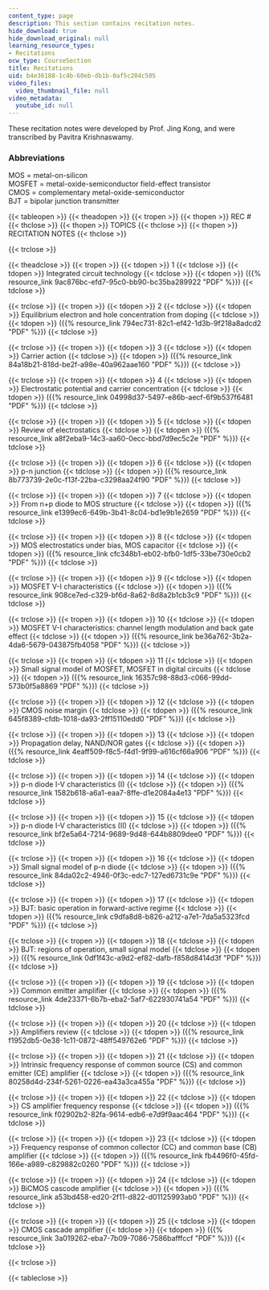 ```yaml
---
content_type: page
description: This section contains recitation notes.
hide_download: true
hide_download_original: null
learning_resource_types:
- Recitations
ocw_type: CourseSection
title: Recitations
uid: b4e36188-1c4b-60eb-db1b-0af5c204c505
video_files:
  video_thumbnail_file: null
video_metadata:
  youtube_id: null
---
```


These recitation notes were developed by Prof. Jing Kong, and were transcribed by Pavitra Krishnaswamy.

### Abbreviations

MOS = metal-on-silicon  
MOSFET = metal-oxide-semiconductor field-effect transistor  
CMOS = complementary metal-oxide-semiconductor  
BJT = bipolar junction transmitter

{{< tableopen >}}
{{< theadopen >}}
{{< tropen >}}
{{< thopen >}}
REC #
{{< thclose >}}
{{< thopen >}}
TOPICS
{{< thclose >}}
{{< thopen >}}
RECITATION NOTES
{{< thclose >}}

{{< trclose >}}

{{< theadclose >}}
{{< tropen >}}
{{< tdopen >}}
1
{{< tdclose >}}
{{< tdopen >}}
Integrated circuit technology
{{< tdclose >}}
{{< tdopen >}}
({{% resource_link 9ac876bc-efd7-95c0-bb90-bc35ba289922 "PDF" %}})
{{< tdclose >}}

{{< trclose >}}
{{< tropen >}}
{{< tdopen >}}
2
{{< tdclose >}}
{{< tdopen >}}
Equilibrium electron and hole concentration from doping
{{< tdclose >}}
{{< tdopen >}}
({{% resource_link 794ec731-82c1-ef42-1d3b-9f218a8adcd2 "PDF" %}})
{{< tdclose >}}

{{< trclose >}}
{{< tropen >}}
{{< tdopen >}}
3
{{< tdclose >}}
{{< tdopen >}}
Carrier action
{{< tdclose >}}
{{< tdopen >}}
({{% resource_link 84a18b21-818d-be2f-a98e-40a962aae160 "PDF" %}})
{{< tdclose >}}

{{< trclose >}}
{{< tropen >}}
{{< tdopen >}}
4
{{< tdclose >}}
{{< tdopen >}}
Electrostatic potential and carrier concentration
{{< tdclose >}}
{{< tdopen >}}
({{% resource_link 04998d37-5497-e86b-aecf-6f9b537f6481 "PDF" %}})
{{< tdclose >}}

{{< trclose >}}
{{< tropen >}}
{{< tdopen >}}
5
{{< tdclose >}}
{{< tdopen >}}
Review of electrostatics
{{< tdclose >}}
{{< tdopen >}}
({{% resource_link a8f2eba9-14c3-aa60-0ecc-bbd7d9ec5c2e "PDF" %}})
{{< tdclose >}}

{{< trclose >}}
{{< tropen >}}
{{< tdopen >}}
6
{{< tdclose >}}
{{< tdopen >}}
p-n junction
{{< tdclose >}}
{{< tdopen >}}
({{% resource_link 8b773739-2e0c-f13f-22ba-c3298aa24f90 "PDF" %}})
{{< tdclose >}}

{{< trclose >}}
{{< tropen >}}
{{< tdopen >}}
7
{{< tdclose >}}
{{< tdopen >}}
From n+p diode to MOS structure
{{< tdclose >}}
{{< tdopen >}}
({{% resource_link e1399ec6-649b-3b41-8c04-bd1e9b1e2659 "PDF" %}})
{{< tdclose >}}

{{< trclose >}}
{{< tropen >}}
{{< tdopen >}}
8
{{< tdclose >}}
{{< tdopen >}}
MOS electrostatics under bias, MOS capacitor
{{< tdclose >}}
{{< tdopen >}}
({{% resource_link cfc348b1-eb02-bfb0-1df5-33be730e0cb2 "PDF" %}})
{{< tdclose >}}

{{< trclose >}}
{{< tropen >}}
{{< tdopen >}}
9
{{< tdclose >}}
{{< tdopen >}}
MOSFET V-I characteristics
{{< tdclose >}}
{{< tdopen >}}
({{% resource_link 908ce7ed-c329-bf6d-8a62-8d8a2b1cb3c9 "PDF" %}})
{{< tdclose >}}

{{< trclose >}}
{{< tropen >}}
{{< tdopen >}}
10
{{< tdclose >}}
{{< tdopen >}}
MOSFET V-I characteristics: channel length modulation and back gate effect
{{< tdclose >}}
{{< tdopen >}}
({{% resource_link be36a762-3b2a-4da6-5679-043875fb4058 "PDF" %}})
{{< tdclose >}}

{{< trclose >}}
{{< tropen >}}
{{< tdopen >}}
11
{{< tdclose >}}
{{< tdopen >}}
Small signal model of MOSFET, MOSFET in digital circuits
{{< tdclose >}}
{{< tdopen >}}
({{% resource_link 16357c98-88d3-c066-99dd-573b0f5a8869 "PDF" %}})
{{< tdclose >}}

{{< trclose >}}
{{< tropen >}}
{{< tdopen >}}
12
{{< tdclose >}}
{{< tdopen >}}
CMOS noise margin
{{< tdclose >}}
{{< tdopen >}}
({{% resource_link 645f8389-cfdb-1018-da93-2ff15110edd0 "PDF" %}})
{{< tdclose >}}

{{< trclose >}}
{{< tropen >}}
{{< tdopen >}}
13
{{< tdclose >}}
{{< tdopen >}}
Propagation delay, NAND/NOR gates
{{< tdclose >}}
{{< tdopen >}}
({{% resource_link 4eaff509-f8c5-f4d1-9f99-a616cf66a906 "PDF" %}})
{{< tdclose >}}

{{< trclose >}}
{{< tropen >}}
{{< tdopen >}}
14
{{< tdclose >}}
{{< tdopen >}}
p-n diode I-V characteristics (I)
{{< tdclose >}}
{{< tdopen >}}
({{% resource_link 1582b618-a6a1-eaa7-8ffe-d1e2084a4e13 "PDF" %}})
{{< tdclose >}}

{{< trclose >}}
{{< tropen >}}
{{< tdopen >}}
15
{{< tdclose >}}
{{< tdopen >}}
p-n diode I-V characteristics (II)
{{< tdclose >}}
{{< tdopen >}}
({{% resource_link bf2e5a64-7214-9689-9d48-644b8809dee0 "PDF" %}})
{{< tdclose >}}

{{< trclose >}}
{{< tropen >}}
{{< tdopen >}}
16
{{< tdclose >}}
{{< tdopen >}}
Small signal model of p-n diode
{{< tdclose >}}
{{< tdopen >}}
({{% resource_link 84da02c2-4946-0f3c-edc7-127ed6731c9e "PDF" %}})
{{< tdclose >}}

{{< trclose >}}
{{< tropen >}}
{{< tdopen >}}
17
{{< tdclose >}}
{{< tdopen >}}
BJT: basic operation in forward-active regime
{{< tdclose >}}
{{< tdopen >}}
({{% resource_link c9dfa8d8-b826-a212-a7e1-7da5a5323fcd "PDF" %}})
{{< tdclose >}}

{{< trclose >}}
{{< tropen >}}
{{< tdopen >}}
18
{{< tdclose >}}
{{< tdopen >}}
BJT: regions of operation, small signal model
{{< tdclose >}}
{{< tdopen >}}
({{% resource_link 0df1f43c-a9d2-ef82-dafb-f858d8414d3f "PDF" %}})
{{< tdclose >}}

{{< trclose >}}
{{< tropen >}}
{{< tdopen >}}
19
{{< tdclose >}}
{{< tdopen >}}
Common emitter amplifier
{{< tdclose >}}
{{< tdopen >}}
({{% resource_link 4de23371-6b7b-eba2-5af7-622930741a54 "PDF" %}})
{{< tdclose >}}

{{< trclose >}}
{{< tropen >}}
{{< tdopen >}}
20
{{< tdclose >}}
{{< tdopen >}}
Amplifiers review
{{< tdclose >}}
{{< tdopen >}}
({{% resource_link f1952db5-0e38-1c11-0872-48ff549762e6 "PDF" %}})
{{< tdclose >}}

{{< trclose >}}
{{< tropen >}}
{{< tdopen >}}
21
{{< tdclose >}}
{{< tdopen >}}
Intrinsic frequency response of common source (CS) and common emitter (CE) amplifier
{{< tdclose >}}
{{< tdopen >}}
({{% resource_link 80258d4d-234f-5261-0226-ea43a3ca455a "PDF" %}})
{{< tdclose >}}

{{< trclose >}}
{{< tropen >}}
{{< tdopen >}}
22
{{< tdclose >}}
{{< tdopen >}}
CS amplifier frequency response
{{< tdclose >}}
{{< tdopen >}}
({{% resource_link f02902b2-82fa-9614-edb6-e7d9f9aac464 "PDF" %}})
{{< tdclose >}}

{{< trclose >}}
{{< tropen >}}
{{< tdopen >}}
23
{{< tdclose >}}
{{< tdopen >}}
Frequency response of common collector (CC) and common base (CB) amplifier
{{< tdclose >}}
{{< tdopen >}}
({{% resource_link fb4496f0-45fd-166e-a989-c829882c0260 "PDF" %}})
{{< tdclose >}}

{{< trclose >}}
{{< tropen >}}
{{< tdopen >}}
24
{{< tdclose >}}
{{< tdopen >}}
BiCMOS cascode amplifier
{{< tdclose >}}
{{< tdopen >}}
({{% resource_link a53bd458-ed20-2f11-d822-d01125993ab0 "PDF" %}})
{{< tdclose >}}

{{< trclose >}}
{{< tropen >}}
{{< tdopen >}}
25
{{< tdclose >}}
{{< tdopen >}}
CMOS cascade amplifier
{{< tdclose >}}
{{< tdopen >}}
({{% resource_link 3a019262-eba7-7b09-7086-7586bafffccf "PDF" %}})
{{< tdclose >}}

{{< trclose >}}

{{< tableclose >}}